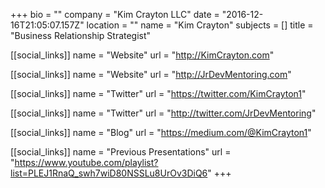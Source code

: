 +++
bio = ""
company = "Kim Crayton LLC"
date = "2016-12-16T21:05:07.157Z"
location = ""
name = "Kim Crayton"
subjects = []
title = "Business Relationship Strategist"

[[social_links]]
  name = "Website"
  url = "http://KimCrayton.com"

[[social_links]]
  name = "Website"
  url = "http://JrDevMentoring.com"

[[social_links]]
  name = "Twitter"
  url = "https://twitter.com/KimCrayton1"

[[social_links]]
  name = "Twitter"
  url = "http://twitter.com/JrDevMentoring"

[[social_links]]
  name = "Blog"
  url = "https://medium.com/@KimCrayton1"

[[social_links]]
  name = "Previous Presentations"
  url = "https://www.youtube.com/playlist?list=PLEJ1RnaQ_swh7wiD80NSSLu8UrOv3DiQ6"
+++
